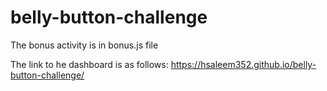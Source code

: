 # belly-button-challenge
The bonus activity is in bonus.js file

The link to he dashboard is as follows:
https://hsaleem352.github.io/belly-button-challenge/
